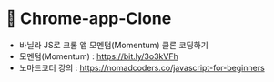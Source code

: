 # 📌 Chrome-app-Clone
- 바닐라 JS로 크롬 앱 모멘텀(Momentum) 클론 코딩하기
- 모멘텀(Momentum) : https://bit.ly/3o3kVFh
- 노마드코더 강의 : https://nomadcoders.co/javascript-for-beginners
